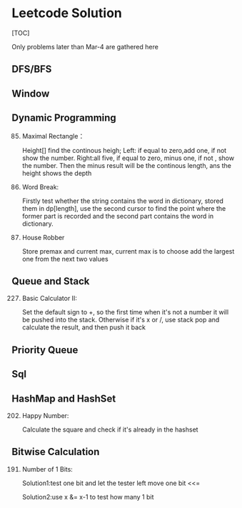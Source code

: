 # Leetcode Solution

[TOC]



Only problems later than Mar-4 are gathered here

## DFS/BFS



## Window



## Dynamic Programming

85. Maximal Rectangle：

    Height[] find the continous heigh; Left: if equal to zero,add one, if not show the number. Right:all five, if equal to zero, minus one, if not , show the number. Then the minus result will be the continous length, ans the height shows the depth

139. Word Break:

     Firstly test whether the string contains the word in dictionary, stored them in dp[length], use the second cursor to find the point where the former part is recorded and the second part contains the word in dictionary.

198. House Robber

     Store premax and current max, current max is to choose add the largest one from the next two values

## Queue and Stack

227. Basic Calculator II:

     Set the default sign to +, so the first time when it's not a number it will be pushed into the stack. Otherwise if it's x or /, use stack pop and calculate the result, and then push it back

## Priority Queue



## Sql



## HashMap and HashSet

202. Happy Number:

     Calculate the square and check if it's already in the hashset


## Bitwise Calculation

191. Number of 1 Bits:

     Solution1:test one bit and let the tester left move one bit <<=

     Solution2:use x &= x-1 to test how many 1 bit

